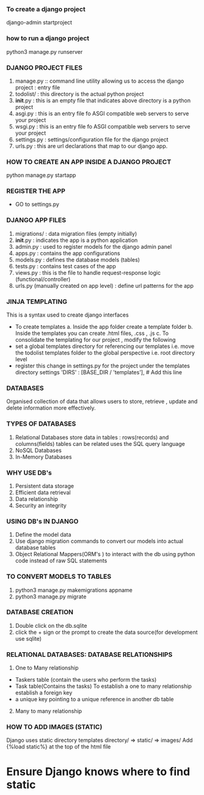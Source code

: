 ### To create a django project
django-admin startproject <nameoftheapplication>

### how to run a django project
python3 manage.py runserver

### DJANGO PROJECT FILES
1. manage.py :: command line utility allowing us to access the django project : entry file
2. todolist/ : this directory is the actual python project
3. __init__.py : this is an empty file that indicates above directory is a python project
4. asgi.py : this is an entry file fo ASGI compatible web servers to serve your project
5. wsgi.py : this is an entry file fo ASGI compatible web servers to serve your project
6. settings.py : settings/configuration file for the django project
7. urls.py : this are url declarations that map to our django app.


### HOW TO CREATE AN APP INSIDE A DJANGO PROJECT
python manage.py startapp <nameoftheapp>

### REGISTER THE APP
- GO to settings.py 

### DJANGO APP FILES
1. migrations/ : data migration files (empty initially)
2. __init__.py : indicates the app is a python application
3. admin.py : used to register models for the django admin panel
4. apps.py : contains the app configurations
5. models.py : defines the database models (tables)
6. tests.py : contains test cases of the app
7. views.py : this is the file to handle request-response logic (functional/controller)
8. urls.py (manually created on app level) : define url patterns for the app


### JINJA TEMPLATING
This is a syntax used to create django interfaces 
- To create templates
a. Inside the app folder create a template folder
b. Inside the templates you can create .html files, .css , .js
c. To consolidate the templating for our project , modify the following
- set a global templates directory for referencing our templates i.e.
 move the todolist templates folder to the global perspective
 i.e. root directory level
- register this change in settings.py for the project under the templates directory settings
        'DIRS' : [BASE_DIR / 'templates'], # Add this line

### DATABASES
Organised collection of data that allows users to store, retrieve , update and delete information more effectively.
### TYPES OF DATABASES
1. Relational Databases
store data in tables : rows(records) and columns(fields)
tables can be related
uses the SQL query language
2. NoSQL Databases
3. In-Memory Databases
### WHY USE DB's 
1. Persistent data storage
2. Efficient data retrieval
3. Data relationship
4. Security an integrity
### USING DB's IN DJANGO
1. Define the model data
2. Use django migration commands to convert our models into actual database tables
3. Object Relational Mappers(ORM's ) to interact with the db using python code instead of raw SQL statements 
### TO CONVERT MODELS TO TABLES
1. python3 manage.py makemigrations appname
2. python3 manage.py migrate
### DATABASE CREATION
1. Double click on the db.sqlite
2. click the + sign or the prompt to create the data source(for development use sqlite)
### RELATIONAL DATABASES: DATABASE RELATIONSHIPS
1. One to Many relationship
- Taskers table (contain the users who perform the tasks)
- Task table(Contains the tasks)
To establish a one to many relationship establish a foreign key
- a unique key pointing to a unique reference in another db table 
2. Many to many relationship

### HOW TO ADD IMAGES (STATIC)
Django uses static directory
templates directory/ => static/ => images/
Add {%load static%} at the top of the html file
# Ensure Django knows where to find static 